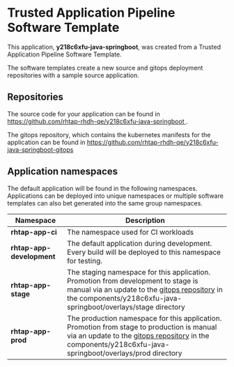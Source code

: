 # Trusted Application Pipeline Software Template

This application, **y218c6xfu-java-springboot**, was created from a Trusted Application Pipeline Software Template.

The software templates create a new source and gitops deployment repositories with a sample source application. 

## Repositories

The source code for your application can be found in [https://github.com/rhtap-rhdh-qe/y218c6xfu-java-springboot ](https://github.com/rhtap-rhdh-qe/y218c6xfu-java-springboot ).
 
The gitops repository, which contains the kubernetes manifests for the application can be found in 
[https://github.com/rhtap-rhdh-qe/y218c6xfu-java-springboot-gitops ](https://github.com/rhtap-rhdh-qe/y218c6xfu-java-springboot-gitops ) 

## Application namespaces 

The default application will be found in the following namespaces. Applications can be deployed into unique namespaces or multiple software templates can also bet generated into the same group namespaces.  

|  Namespace   |  Description   |  
| -------- | -------- |
| **rhtap-app-ci** | The namespace used for CI workloads |
| **rhtap-app-development** | The default application during development. Every build will be deployed to this namespace for testing. |
| **rhtap-app-stage** | The staging namespace for this application. Promotion from development to stage is manual via an update to the [gitops repository](https://github.com/rhtap-rhdh-qe/y218c6xfu-java-springboot-gitops ) in the components/y218c6xfu-java-springboot/overlays/stage directory |
| **rhtap-app-prod** | The production namespace for this application. Promotion from stage to production is manual via an update to the [gitops repository](https://github.com/rhtap-rhdh-qe/y218c6xfu-java-springboot-gitops ) in the components/y218c6xfu-java-springboot/overlays/prod directory |